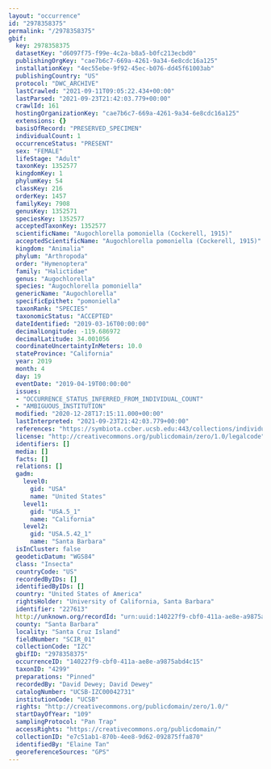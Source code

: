 ```yaml
---
layout: "occurrence"
id: "2978358375"
permalink: "/2978358375"
gbif:
  key: 2978358375
  datasetKey: "d6097f75-f99e-4c2a-b8a5-b0fc213ecbd0"
  publishingOrgKey: "cae7b6c7-669a-4261-9a34-6e8cdc16a125"
  installationKey: "4ec55ebe-9f92-45ec-b076-dd45f61003ab"
  publishingCountry: "US"
  protocol: "DWC_ARCHIVE"
  lastCrawled: "2021-09-11T09:05:22.434+00:00"
  lastParsed: "2021-09-23T21:42:03.779+00:00"
  crawlId: 161
  hostingOrganizationKey: "cae7b6c7-669a-4261-9a34-6e8cdc16a125"
  extensions: {}
  basisOfRecord: "PRESERVED_SPECIMEN"
  individualCount: 1
  occurrenceStatus: "PRESENT"
  sex: "FEMALE"
  lifeStage: "Adult"
  taxonKey: 1352577
  kingdomKey: 1
  phylumKey: 54
  classKey: 216
  orderKey: 1457
  familyKey: 7908
  genusKey: 1352571
  speciesKey: 1352577
  acceptedTaxonKey: 1352577
  scientificName: "Augochlorella pomoniella (Cockerell, 1915)"
  acceptedScientificName: "Augochlorella pomoniella (Cockerell, 1915)"
  kingdom: "Animalia"
  phylum: "Arthropoda"
  order: "Hymenoptera"
  family: "Halictidae"
  genus: "Augochlorella"
  species: "Augochlorella pomoniella"
  genericName: "Augochlorella"
  specificEpithet: "pomoniella"
  taxonRank: "SPECIES"
  taxonomicStatus: "ACCEPTED"
  dateIdentified: "2019-03-16T00:00:00"
  decimalLongitude: -119.686972
  decimalLatitude: 34.001056
  coordinateUncertaintyInMeters: 10.0
  stateProvince: "California"
  year: 2019
  month: 4
  day: 19
  eventDate: "2019-04-19T00:00:00"
  issues:
  - "OCCURRENCE_STATUS_INFERRED_FROM_INDIVIDUAL_COUNT"
  - "AMBIGUOUS_INSTITUTION"
  modified: "2020-12-28T17:15:11.000+00:00"
  lastInterpreted: "2021-09-23T21:42:03.779+00:00"
  references: "https://symbiota.ccber.ucsb.edu:443/collections/individual/index.php?occid=227613"
  license: "http://creativecommons.org/publicdomain/zero/1.0/legalcode"
  identifiers: []
  media: []
  facts: []
  relations: []
  gadm:
    level0:
      gid: "USA"
      name: "United States"
    level1:
      gid: "USA.5_1"
      name: "California"
    level2:
      gid: "USA.5.42_1"
      name: "Santa Barbara"
  isInCluster: false
  geodeticDatum: "WGS84"
  class: "Insecta"
  countryCode: "US"
  recordedByIDs: []
  identifiedByIDs: []
  country: "United States of America"
  rightsHolder: "University of California, Santa Barbara"
  identifier: "227613"
  http://unknown.org/recordId: "urn:uuid:140227f9-cbf0-411a-ae8e-a9875abd4c15"
  county: "Santa Barbara"
  locality: "Santa Cruz Island"
  fieldNumber: "SCIR_01"
  collectionCode: "IZC"
  gbifID: "2978358375"
  occurrenceID: "140227f9-cbf0-411a-ae8e-a9875abd4c15"
  taxonID: "4299"
  preparations: "Pinned"
  recordedBy: "David Dewey; David Dewey"
  catalogNumber: "UCSB-IZC00042731"
  institutionCode: "UCSB"
  rights: "http://creativecommons.org/publicdomain/zero/1.0/"
  startDayOfYear: "109"
  samplingProtocol: "Pan Trap"
  accessRights: "https://creativecommons.org/publicdomain/"
  collectionID: "e7c51ab1-870b-4ee8-9d62-092875ffa870"
  identifiedBy: "Elaine Tan"
  georeferenceSources: "GPS"
---
```

